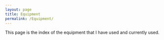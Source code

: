 ```yaml
---
layout: page
title: Equipment
permalink: /Equipment/
---
```

This page is the index of the equipment that I have used and currently used. 












